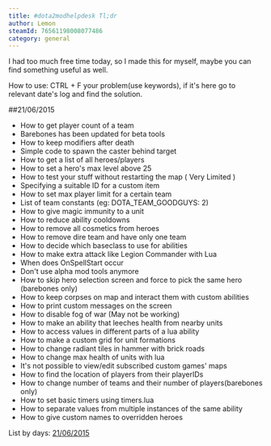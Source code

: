 ```yaml
---
title: #dota2modhelpdesk Tl;dr
author: Lemon
steamId: 76561198008077486
category: general
---
```


I had too much free time today, so I made this for myself, maybe you can find something useful as well.

How to use: CTRL + F your problem(use keywords), if it's here go to relevant date's log and find the solution.

##21/06/2015
* How to get player count of a team
* Barebones has been updated for beta tools
* How to keep modifiers after death
* Simple code to spawn the caster behind target
* How to get a list of all heroes/players
* How to set a hero's max level above 25
* How to test your stuff without restarting the map ( Very Limited )
* Specifying a suitable ID for a custom item
* How to set max player limit for a certain team
* List of team constants (eg: DOTA_TEAM_GOODGUYS: 2)
* How to give magic immunity to a unit
* How to reduce ability cooldowns
* How to remove all cosmetics from heroes
* How to remove dire team and have only one team
* How to decide which baseclass to use for abilities
* How to make extra attack like Legion Commander with Lua
* When does OnSpellStart occur
* Don't use alpha mod tools anymore
* How to skip hero selection screen and force to pick the same hero (barebones only)
* How to keep corpses on map and interact them with custom abilities
* How to print custom messages on the screen
* How to disable fog of war (May not be working)
* How to make an ability that leeches health from nearby units
* How to access values in different parts of a lua ability
* How to make a custom grid for unit formations
* How to change radiant tiles in hammer with brick roads
* How to change max health of units with lua
* It's not possible to view/edit subscribed custom games' maps
* How to find the location of players from their playerIDs
* How to change number of teams and their number of players(barebones only)
* How to set basic timers using timers.lua
* How to separate values from multiple instances of the same ability
* How to give custom names to overridden heroes

List by days:
[21/06/2015](http://pastebin.com/BE94QV5T)